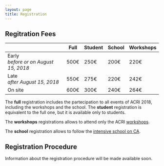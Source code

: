 ```yaml
---
layout: page
title: Registration
---
```


Regitration Fees
----------------

|                                           | Full | Student | School | Workshops |
|-------------------------------------------|------|---------|--------|-----------|
| Early <br> _before or on August 15, 2018_ | 500€ | 250€    | 200€   | 220€      |
| Late <br> _after August 15, 2018_         | 550€ | 275€    | 220€   | 242€      |
| On site                                   | 600€ | 300€    | 240€   | 264€      |

The **full** registration includes the partecipation to all events of ACRI 2018, including the workshops and the school. The **student** registration is equivalent to the full one, but it is available only to students.

The **workshops** registrations allows to attend only the ACRI [workshops](/workshops/).

The **school** registration allows to follow the [intensive school on CA](/school/).

Registration Procedure
----------------------

Information about the registration procedure will be made available soon.
